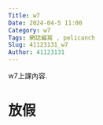 ```yaml
---
Title: w7
Date: 2024-04-5 11:00
Category: w7
Tags: 網誌編寫 , pelicanch
Slug: 41123131_w7
Author: 41123131
---
```


w7上課內容.

# 放假
<!-- PELICAN_END_SUMMARY -->




